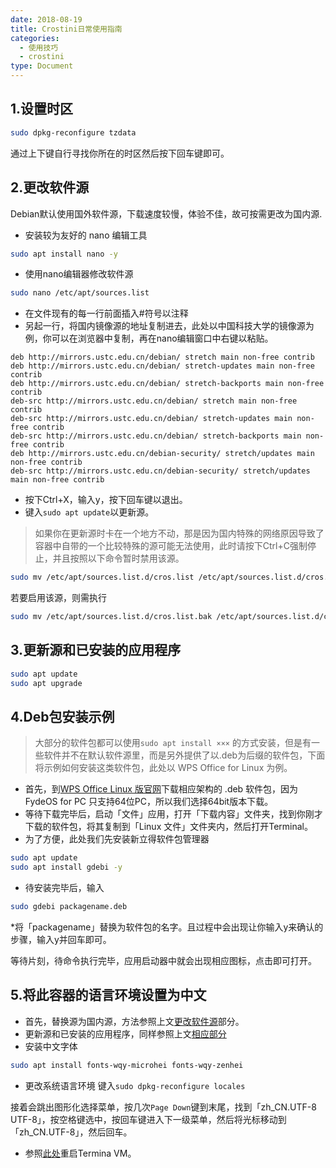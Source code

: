 ```yaml
---
date: 2018-08-19
title: Crostini日常使用指南
categories:
  - 使用技巧
  - crostini
type: Document
---
```


## 1.设置时区
```bash
sudo dpkg-reconfigure tzdata
```
通过上下键自行寻找你所在的时区然后按下回车键即可。

## 2.更改软件源
Debian默认使用国外软件源，下载速度较慢，体验不佳，故可按需更改为国内源.
 - 安装较为友好的 nano 编辑工具
```bash
sudo apt install nano -y
```
 - 使用nano编辑器修改软件源
```bash
sudo nano /etc/apt/sources.list
```
 - 在文件现有的每一行前面插入#符号以注释
 - 另起一行，将国内镜像源的地址复制进去，此处以中国科技大学的镜像源为例，你可以在浏览器中复制，再在nano编辑窗口中右键以粘贴。

```
deb http://mirrors.ustc.edu.cn/debian/ stretch main non-free contrib
deb http://mirrors.ustc.edu.cn/debian/ stretch-updates main non-free contrib
deb http://mirrors.ustc.edu.cn/debian/ stretch-backports main non-free contrib
deb-src http://mirrors.ustc.edu.cn/debian/ stretch main non-free contrib
deb-src http://mirrors.ustc.edu.cn/debian/ stretch-updates main non-free contrib
deb-src http://mirrors.ustc.edu.cn/debian/ stretch-backports main non-free contrib
deb http://mirrors.ustc.edu.cn/debian-security/ stretch/updates main non-free contrib
deb-src http://mirrors.ustc.edu.cn/debian-security/ stretch/updates main non-free contrib
```
 - 按下Ctrl+X，输入y，按下回车键以退出。
 - 键入```sudo apt update```以更新源。
 >如果你在更新源时卡在一个地方不动，那是因为国内特殊的网络原因导致了容器中自带的一个比较特殊的源可能无法使用，此时请按下Ctrl+C强制停止，并且按照以下命令暂时禁用该源。
 
```bash
sudo mv /etc/apt/sources.list.d/cros.list /etc/apt/sources.list.d/cros.list.bak
```
若要启用该源，则需执行
```bash
sudo mv /etc/apt/sources.list.d/cros.list.bak /etc/apt/sources.list.d/cros.list
```

## 3.更新源和已安装的应用程序
 
```bash
sudo apt update
sudo apt upgrade
```
## 4.Deb包安装示例
>大部分的软件包都可以使用```sudo apt install ×××``` 的方式安装，但是有一些软件并不在默认软件源里，而是另外提供了以.deb为后缀的软件包，下面将示例如何安装这类软件包，此处以 WPS Office for Linux 为例。

 - 首先，到[WPS Office Linux 版官网](http://linux.wps.cn/)下载相应架构的 .deb 软件包，因为 FydeOS for PC 只支持64位PC，所以我们选择64bit版本下载。
 - 等待下载完毕后，启动「文件」应用，打开「下载内容」文件夹，找到你刚才下载的软件包，将其复制到「Linux 文件」文件夹内，然后打开Terminal。
 - 为了方便，此处我们先安装新立得软件包管理器
```bash
sudo apt update
sudo apt install gdebi -y
```
 - 待安装完毕后，输入
```bash
sudo gdebi packagename.deb
```

*将「packagename」替换为软件包的名字。且过程中会出现让你输入y来确认的步骤，输入y并回车即可。
 
 等待片刻，待命令执行完毕，应用启动器中就会出现相应图标，点击即可打开。
 
 ## 5.将此容器的语言环境设置为中文
 
 - 首先，替换源为国内源，方法参照上文[更改软件源](#2更改软件源)部分。
 - 更新源和已安装的应用程序，同样参照上文[相应部分](#3更新源和已安装的应用程序)
 - 安装中文字体
```bash
sudo apt install fonts-wqy-microhei fonts-wqy-zenhei
```
 - 更改系统语言环境
键入```sudo dpkg-reconfigure locales```

接着会跳出图形化选择菜单，按几次```Page Down```键到末尾，找到「zh_CN.UTF-8 UTF-8」，按空格键选中，按回车键进入下一级菜单，然后将光标移动到「zh_CN.UTF-8」，然后回车。

 - 参照[此处](/使用技巧/crostini/Crostini设置向导/#5其他提示)重启Termina VM。
